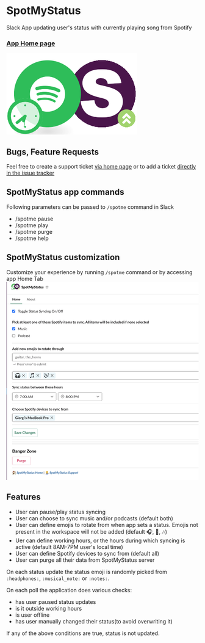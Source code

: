 # SpotMyStatus
Slack App updating user's status with currently playing song from Spotify

### [App Home page](https://spotmystatus.giomo.de)

[![here](/frontend/img/spotify-slack.png?raw=true)](https://spotmystatus.giomo.de)

## Bugs, Feature Requests
Feel free to create a support ticket [via home page](https://spotmystatus.giomo.de/support) 
or to add a ticket [directly in the issue tracker](https://giorgimode.myjetbrains.com/youtrack/issues/SMS)


## SpotMyStatus app commands
Following parameters can be passed to `/spotme` command in Slack
* /spotme pause
* /spotme play
* /spotme purge
* /spotme help

## SpotMyStatus customization
Customize your experience by running `/spotme` command or by accessing app Home Tab
![SpotMyStatus Home Tab Screenshot](/frontend/img/github_screenshot.png?raw=true)

        
## Features
* User can pause/play status syncing
* User can choose to sync music and/or podcasts (default both)
* User can define emojis to rotate from when app sets a status. Emojis not present in the workspace will not be added 
(default 🎧, 🎵, 🎶)
* Uer can define working hours, or the hours during which syncing is active (default 8AM-7PM user's local time)
* User can define Spotify devices to sync from (default all)
* User can purge all their data from SpotMyStatus server

On each status update the status emoji is randomly picked from `:headphones:`, `:musical_note:` or `:notes:`.

On each poll the application does various checks:
* has user paused status updates
* is it outside working hours
* is user offline
* has user manually changed their status(to avoid overwriting it)

If any of the above conditions are true, status is not updated.
